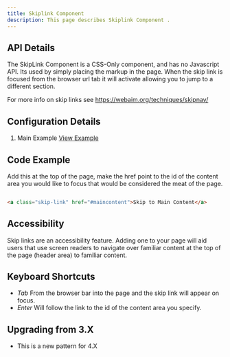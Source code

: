```yaml
---
title: Skiplink Component 
description: This page describes Skiplink Component .
---
```


## API Details

The SkipLink Component is a CSS-Only component, and has no Javascript API. Its used by simply placing the markup in the page. When the skip link is focused from the browser url tab it will activate allowing you to jump to a different section.

For more info on skip links see https://webaim.org/techniques/skipnav/

## Configuration Details

1. Main Example [View Example](../components/skiplink/example-index)

## Code Example

Add this at the top of the page, make the href point to the id of the content area you would like to focus that would be considered the meat of the page.

```html

<a class="skip-link" href="#maincontent">Skip to Main Content</a>

```

## Accessibility

Skip links are an accessibility feature. Adding one to your page will aid users that use screen readers to navigate over familiar content at the top of the page (header area) to familiar content.

## Keyboard Shortcuts

- *Tab* From the browser bar into the page and the skip link will appear on focus.
- *Enter* Will follow the link to the id of the content area you specify.

## Upgrading from 3.X

- This is a new pattern for 4.X
